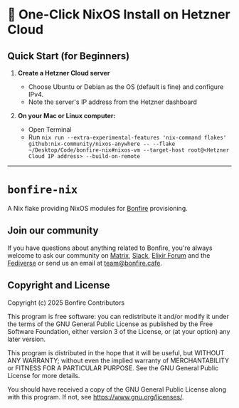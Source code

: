 # 🚀 One-Click NixOS Install on Hetzner Cloud

## Quick Start (for Beginners)

1. **Create a Hetzner Cloud server**
   - Choose Ubuntu or Debian as the OS (default is fine) and configure IPv4.
   - Note the server's IP address from the Hetzner dashboard

2. **On your Mac or Linux computer:**
   - Open Terminal
   - Run `nix run --extra-experimental-features 'nix-command flakes' github:nix-community/nixos-anywhere -- --flake ~/Desktop/Code/bonfire-nix#nixos-vm --target-host root@<Hetzner Cloud IP address> --build-on-remote`

---

# `bonfire-nix`

A Nix flake providing NixOS modules for [Bonfire](https://bonfirenetworks.org/) provisioning.

## Join our community

If you have questions about anything related to Bonfire, you're always welcome to ask our community on [Matrix](https://matrix.to/#/#bonfire-networks:matrix.org), [Slack](https://join.slack.com/t/elixir-lang/shared_invite/zt-2ko4792lz-28XosraCTaYZKOyuZ80hrg), [Elixir Forum](https://elixirforum.com) and the [Fediverse](https://indieweb.social/@bonfire) or send us an email at team@bonfire.cafe.

## Copyright and License

Copyright (c) 2025 Bonfire Contributors

This program is free software: you can redistribute it and/or modify
it under the terms of the GNU General Public License as
published by the Free Software Foundation, either version 3 of the
License, or (at your option) any later version.

This program is distributed in the hope that it will be useful, but
WITHOUT ANY WARRANTY; without even the implied warranty of
MERCHANTABILITY or FITNESS FOR A PARTICULAR PURPOSE.  See the GNU
General Public License for more details.

You should have received a copy of the GNU General Public
License along with this program.  If not, see <https://www.gnu.org/licenses/>.
